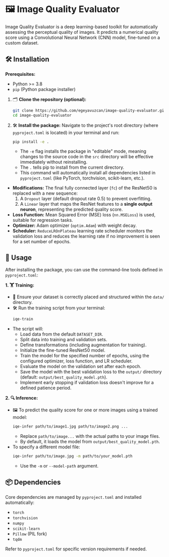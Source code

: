 # 🖼️ Image Quality Evaluator

Image Quality Evaluator is a deep learning-based toolkit for automatically assessing the perceptual quality of images. It predicts a numerical quality score using a Convolutional Neural Network (CNN) model, fine-tuned on a custom dataset.




## 🛠️ Installation

**Prerequisites:**
*   Python >= 3.8
*   `pip` (Python package installer)



1.  🗂️ **Clone the repository (optional):**
    ```bash
    git clone https://github.com/egeyavuzcan/image-quality-evaluator.git
    cd image-quality-evaluator
    ```
2.  🛠️ **Install the package:**
    Navigate to the project's root directory (where `pyproject.toml` is located) in your terminal and run:
    ```bash
    pip install -e .
    ```
    *   The `-e` flag installs the package in "editable" mode, meaning changes to the source code in the `src` directory will be effective immediately without reinstalling.
    *   The `.` tells pip to install from the current directory.
    *   This command will automatically install all dependencies listed in `pyproject.toml` (like PyTorch, torchvision, scikit-learn, etc.).

*   **Modifications:** The final fully connected layer (`fc`) of the ResNet50 is replaced with a new sequence:
    1.  A `Dropout` layer (default dropout rate 0.5) to prevent overfitting.
    2.  A `Linear` layer that maps the ResNet features to a **single output neuron**, representing the predicted quality score.
*   **Loss Function:** Mean Squared Error (MSE) loss (`nn.MSELoss`) is used, suitable for regression tasks.
*   **Optimizer:** Adam optimizer (`optim.Adam`) with weight decay.
*   **Scheduler:** `ReduceLROnPlateau` learning rate scheduler monitors the validation loss and reduces the learning rate if no improvement is seen for a set number of epochs.

## 🚀 Usage

After installing the package, you can use the command-line tools defined in `pyproject.toml`:

**1. 🏋️ Training:**

*   📁 Ensure your dataset is correctly placed and structured within the `data/` directory.
*   🛠️ Run the training script from your terminal:
    ```bash
    iqe-train
    ```
*   The script will:
    *   Load data from the default `DATASET_DIR`.
    *   Split data into training and validation sets.
    *   Define transformations (including augmentation for training).
    *   Initialize the fine-tuned ResNet50 model.
    *   Train the model for the specified number of epochs, using the configured optimizer, loss function, and LR scheduler.
    *   Evaluate the model on the validation set after each epoch.
    *   Save the model with the best validation loss to the `output/` directory (default: `output/best_quality_model.pth`).
    *   Implement early stopping if validation loss doesn't improve for a defined patience period.

**2. 🔍 Inference:**

*   🖼️ To predict the quality score for one or more images using a trained model:
    ```bash
    iqe-infer path/to/image1.jpg path/to/image2.png ...
    ```
    *   Replace `path/to/image...` with the actual paths to your image files.
    *   By default, it loads the model from `output/best_quality_model.pth`.
*   To specify a different model file:
    ```bash
    iqe-infer path/to/image.jpg -m path/to/your_model.pth
    ```
    *   Use the `-m` or `--model-path` argument.

## 📦 Dependencies

Core dependencies are managed by `pyproject.toml` and installed automatically:

*   `torch`
*   `torchvision`
*   `numpy`
*   `scikit-learn`
*   `Pillow` (PIL fork)
*   `tqdm`

Refer to `pyproject.toml` for specific version requirements if needed.